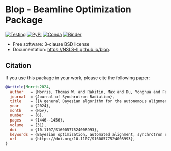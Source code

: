 # Blop - Beamline Optimization Package


[![Testing](https://github.com/NSLS-II/blop/actions/workflows/ci.yml/badge.svg)](https://github.com/NSLS-II/blop/actions/workflows/ci.yml)
[![PyPI](https://img.shields.io/pypi/v/blop.svg)](https://pypi.python.org/pypi/blop)
[![Conda](https://img.shields.io/conda/vn/conda-forge/blop.svg)](https://anaconda.org/conda-forge/blop)
[![Binder](https://mybinder.org/badge_logo.svg)](https://mybinder.org/v2/gh/NSLS-II/blop/HEAD)

* Free software: 3-clause BSD license
* Documentation: <https://NSLS-II.github.io/blop>.


## Citation

If you use this package in your work, please cite the following paper:

```bibtex
@Article{Morris2024,
  author   = {Morris, Thomas W. and Rakitin, Max and Du, Yonghua and Fedurin, Mikhail and Giles, Abigail C. and Leshchev, Denis and Li, William H. and Romasky, Brianna and Stavitski, Eli and Walter, Andrew L. and Moeller, Paul and Nash, Boaz and Islegen-Wojdyla, Antoine},
  journal  = {Journal of Synchrotron Radiation},
  title    = {{A general Bayesian algorithm for the autonomous alignment of beamlines}},
  year     = {2024},
  month    = {Nov},
  number   = {6},
  pages    = {1446--1456},
  volume   = {31},
  doi      = {10.1107/S1600577524008993},
  keywords = {Bayesian optimization, automated alignment, synchrotron radiation, digital twins, machine learning},
  url      = {https://doi.org/10.1107/S1600577524008993},
}
```
